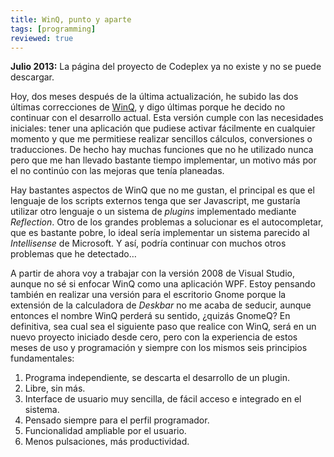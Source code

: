 ```yaml
---
title: WinQ, punto y aparte
tags: [programming]
reviewed: true
---
```

**Julio 2013:** La página del proyecto de Codeplex ya no existe y no se puede descargar. 

Hoy, dos meses después de la última actualización, he subido las dos últimas correcciones de [WinQ](http://www.codeplex.com/winq/Release/ProjectReleases.aspx?ReleaseId=13870), y digo últimas porque he decido no continuar con el desarrollo actual. Esta versión cumple con las necesidades iniciales: tener una aplicación que pudiese activar fácilmente en cualquier momento y que me permitiese realizar sencillos cálculos, conversiones o traducciones. De hecho hay muchas funciones que no he utilizado nunca pero que me han llevado bastante tiempo implementar, un motivo más por el no continúo con las mejoras que tenía planeadas.

Hay bastantes aspectos de WinQ que no me gustan, el principal es que el lenguaje de los scripts externos tenga que ser Javascript, me gustaría utilizar otro lenguaje o un sistema de _plugins_ implementado mediante _Reflection_. Otro de los grandes problemas a solucionar es el autocompletar, que es bastante pobre, lo ideal sería implementar un sistema parecido al _Intellisense_ de Microsoft. Y así, podría continuar con muchos otros problemas que he detectado…

A partir de ahora voy a trabajar con la versión 2008 de Visual Studio, aunque no sé si enfocar WinQ como una aplicación WPF. Estoy pensando también en realizar una versión para el escritorio Gnome porque la extensión de la calculadora de _Deskbar_ no me acaba de seducir, aunque entonces el nombre WinQ perderá su sentido, ¿quizás GnomeQ? En definitiva, sea cual sea el siguiente paso que realice con WinQ, será en un nuevo proyecto iniciado desde cero, pero con la experiencia de estos meses de uso y programación y siempre con los mismos seis principios fundamentales:

1.  Programa independiente, se descarta el desarrollo de un plugin.
2.  Libre, sin más.
3.  Interface de usuario muy sencilla, de fácil acceso e integrado en el sistema.
4.  Pensado siempre para el perfil programador.
5.  Funcionalidad ampliable por el usuario.
6.  Menos pulsaciones, más productividad.

